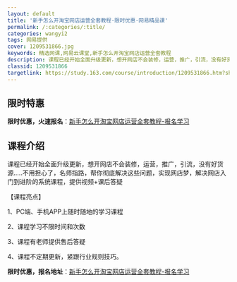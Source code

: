 ```yaml
---
layout: default
title: '新手怎么开淘宝网店运营全套教程-限时优惠-网易精品课'
permalink: /:categories/:title/
categories: wangyi2
tags: 网易提供
cover: 1209531866.jpg
keywords: 精选网课,网易云课堂,新手怎么开淘宝网店运营全套教程
description: 课程已经开始全面升级更新，想开网店不会装修，运营，推广，引流，没有好货源.....不用担心了，名师指路，帮你彻底解决这些
classid: 1209531866
targetlink: https://study.163.com/course/introduction/1209531866.htm?share=1&shareId=1025206652&utm_campaign=share&utm_medium=iphoneShare&utm_source=&utm_u=1025206652
---
```


## 限时特惠

**限时优惠，火速报名**：[新手怎么开淘宝网店运营全套教程-报名学习](https://study.163.com/course/introduction/1209531866.htm?share=1&shareId=1025206652&utm_campaign=share&utm_medium=iphoneShare&utm_source=&utm_u=1025206652)

## 课程介绍

课程已经开始全面升级更新，想开网店不会装修，运营，推广，引流，没有好货源.....不用担心了，名师指路，帮你彻底解决这些问题，实现网店梦，解决网店入门到进阶的系统课程，提供视频+课后答疑

【课程亮点】

1、PC端、手机APP上随时随地的学习课程

2、课程学习不限时间和次数

3、课程有老师提供售后答疑

4、课程不定期更新，紧跟行业规则技巧。

**限时优惠，报名地址**：[新手怎么开淘宝网店运营全套教程-报名学习](https://study.163.com/course/introduction/1209531866.htm?share=1&shareId=1025206652&utm_campaign=share&utm_medium=iphoneShare&utm_source=&utm_u=1025206652)

